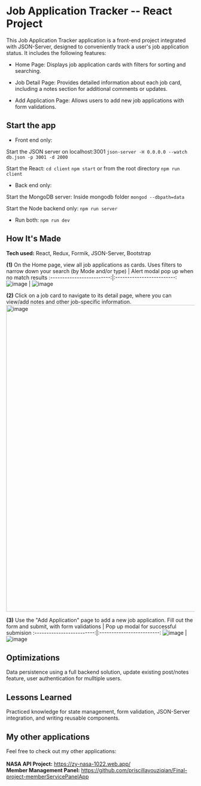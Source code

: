 # Job Application Tracker -- React Project

This Job Application Tracker application is a front-end project integrated with JSON-Server, designed to conveniently track a user's job application status. It includes the following features:

- Home Page: Displays job application cards with filters for sorting and searching.

- Job Detail Page: Provides detailed information about each job card, including a notes section for additional comments or updates.

- Add Application Page: Allows users to add new job applications with form validations.

## Start the app

- Front end only:

Start the JSON server on localhost:3001 `json-server -H 0.0.0.0 --watch db.json -p 3001 -d 2000` 

Start the React: `cd client` `npm start` or from the root directory `npm run client`

- Back end only:

Start the MongoDB server: Inside mongodb folder `mongod --dbpath=data`

Start the Node backend only: `npm run server`

- Run both: `npm run dev`


## How It's Made

**Tech used:** React, Redux, Formik, JSON-Server, Bootstrap

**(1)** On the Home page, view all job applications as cards. 
Uses filters to narrow down your search (by Mode and/or type)           |  Alert modal pop up when no match results
:-------------------------:|:-------------------------:
![image](https://github.com/user-attachments/assets/08084ae6-77ee-4c63-bb69-a81aa02e23ee) |  ![image](https://github.com/user-attachments/assets/1fc85c71-1177-4f9f-9140-0ad608b37f3c)

**(2)** Click on a job card to navigate to its detail page, where you can view/add notes and other job-specific information.
<img width="821" alt="image" src="https://github.com/user-attachments/assets/94ebf692-0db5-4fc4-abed-522f63fce197" />

**(3)** Use the "Add Application" page to add a new job application. 
Fill out the form and submit, with form validations           |  Pop up modal for successful submision
:-------------------------:|:-------------------------:
![image](https://github.com/user-attachments/assets/3e4bd8dd-106b-4659-9509-b8706c6d3b4c) |  ![image](https://github.com/user-attachments/assets/3d31483a-078d-4d86-aa5e-d65ec55349a8)




## Optimizations

Data persistence using a full backend solution, update existing post/notes feature, user authentication for mulltiple users.

## Lessons Learned

Practiced knowledge for state management, form validation, JSON-Server integration, and writing reusable components. 

## My other applications

Feel free to check out my other applications:<br><br>
**NASA API Project:** https://zy-nasa-1022.web.app/ <br>
**Member Management Panel:** https://github.com/priscillayouziqian/Final-project-memberServicePanelApp <br>


